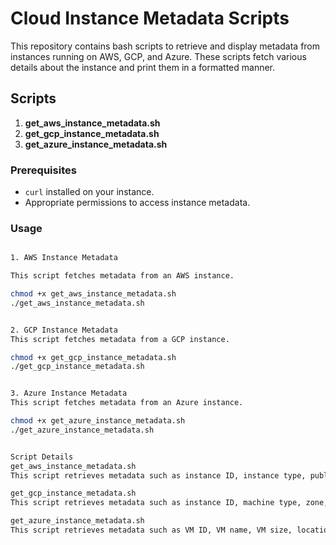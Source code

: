 # Cloud Instance Metadata Scripts

This repository contains bash scripts to retrieve and display metadata from instances running on AWS, GCP, and Azure. These scripts fetch various details about the instance and print them in a formatted manner.

## Scripts

1. **get_aws_instance_metadata.sh**
2. **get_gcp_instance_metadata.sh**
3. **get_azure_instance_metadata.sh**

### Prerequisites

- `curl` installed on your instance.
- Appropriate permissions to access instance metadata.

### Usage


```bash

1. AWS Instance Metadata

This script fetches metadata from an AWS instance.

chmod +x get_aws_instance_metadata.sh
./get_aws_instance_metadata.sh


2. GCP Instance Metadata
This script fetches metadata from a GCP instance.

chmod +x get_gcp_instance_metadata.sh
./get_gcp_instance_metadata.sh


3. Azure Instance Metadata
This script fetches metadata from an Azure instance.

chmod +x get_azure_instance_metadata.sh
./get_azure_instance_metadata.sh


Script Details
get_aws_instance_metadata.sh
This script retrieves metadata such as instance ID, instance type, public and private IP addresses, and more from an AWS instance using the instance metadata service.

get_gcp_instance_metadata.sh
This script retrieves metadata such as instance ID, machine type, zone, and more from a GCP instance using the GCP metadata server.

get_azure_instance_metadata.sh
This script retrieves metadata such as VM ID, VM name, VM size, location, and more from an Azure instance using the Azure instance metadata service.
